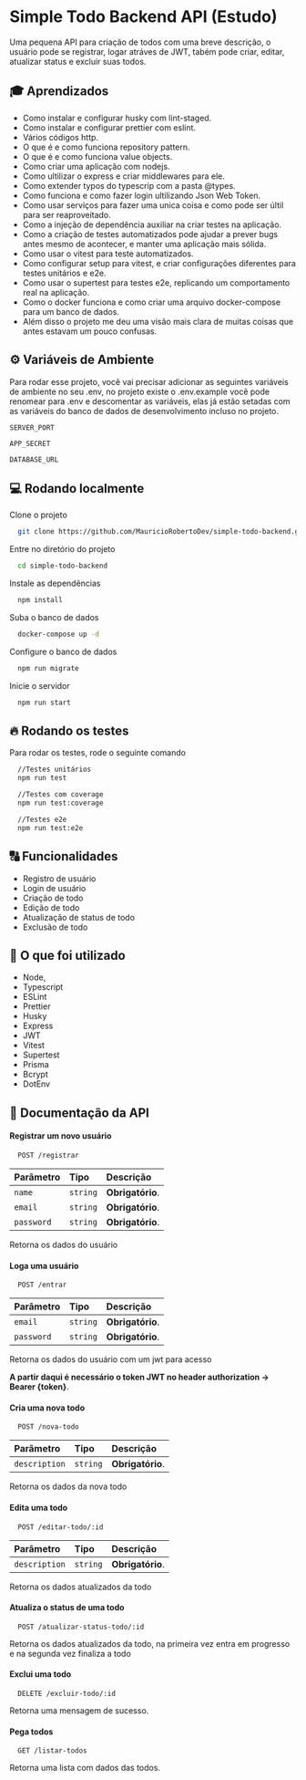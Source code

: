 # Simple Todo Backend API (Estudo)

Uma pequena API para criação de todos com uma breve descrição, o usuário pode se registrar, logar atráves de JWT, tabém pode criar, editar, atualizar status e excluir suas todos.

## 🎓 Aprendizados

- Como instalar e configurar husky com lint-staged.
- Como instalar e configurar prettier com eslint.
- Vários códigos http.
- O que é e como funciona repository pattern.
- O que é e como funciona value objects.
- Como criar uma aplicação com nodejs.
- Como ultilizar o express e criar middlewares para ele.
- Como extender typos do typescrip com a pasta @types.
- Como funciona e como fazer login ultilizando Json Web Token.
- Como usar serviços para fazer uma unica coisa e como pode ser últil para ser reaproveitado.
- Como a injeção de dependência auxiliar na criar testes na aplicação.
- Como a criação de testes automatizados pode ajudar a prever bugs antes mesmo de acontecer, e manter uma aplicação mais sólida.
- Como usar o vitest para teste automatizados.
- Como configurar setup para vitest, e criar configurações diferentes para testes unitários e e2e.
- Como usar o supertest para testes e2e, replicando um comportamento real na aplicação.
- Como o docker funciona e como criar uma arquivo docker-compose para um banco de dados.
- Além disso o projeto me deu uma visão mais clara de muitas coisas que antes estavam um pouco confusas.

## ⚙️ Variáveis de Ambiente

Para rodar esse projeto, você vai precisar adicionar as seguintes variáveis de ambiente no seu .env, no projeto existe o .env.example você pode renomear para .env e descomentar as variáveis, elas já estão setadas com as variáveis do banco de dados de desenvolvimento incluso no projeto.

`SERVER_PORT`

`APP_SECRET`

`DATABASE_URL`

## 💻 Rodando localmente

Clone o projeto

```bash
  git clone https://github.com/MauricioRobertoDev/simple-todo-backend.git
```

Entre no diretório do projeto

```bash
  cd simple-todo-backend
```

Instale as dependências

```bash
  npm install
```

Suba o banco de dados

```bash
  docker-compose up -d
```

Configure o banco de dados

```bash
  npm run migrate
```

Inicie o servidor

```bash
  npm run start
```

## 🔥 Rodando os testes

Para rodar os testes, rode o seguinte comando

```bash
  //Testes unitários
  npm run test

  //Testes com coverage
  npm run test:coverage

  //Testes e2e
  npm run test:e2e
```

## 🔠 Funcionalidades

- Registro de usuário
- Login de usuário
- Criação de todo
- Edição de todo
- Atualização de status de todo
- Exclusão de todo

## 🚀 O que foi utilizado

- Node,
- Typescript
- ESLint
- Prettier
- Husky
- Express
- JWT
- Vitest
- Supertest
- Prisma
- Bcrypt
- DotEnv

## 💼 Documentação da API

#### Registrar um novo usuário

```http
  POST /registrar
```

| Parâmetro  | Tipo     | Descrição        |
| :--------- | :------- | :--------------- |
| `name`     | `string` | **Obrigatório**. |
| `email`    | `string` | **Obrigatório**. |
| `password` | `string` | **Obrigatório**. |

Retorna os dados do usuário

#### Loga uma usuário

```http
  POST /entrar
```

| Parâmetro  | Tipo     | Descrição        |
| :--------- | :------- | :--------------- |
| `email`    | `string` | **Obrigatório**. |
| `password` | `string` | **Obrigatório**. |

Retorna os dados do usuário com um jwt para acesso

**A partir daqui é necessário o token JWT no header authorization -> Bearer {token}**.

#### Cria uma nova todo

```http
  POST /nova-todo
```

| Parâmetro     | Tipo     | Descrição        |
| :------------ | :------- | :--------------- |
| `description` | `string` | **Obrigatório**. |

Retorna os dados da nova todo

#### Edita uma todo

```http
  POST /editar-todo/:id
```

| Parâmetro     | Tipo     | Descrição        |
| :------------ | :------- | :--------------- |
| `description` | `string` | **Obrigatório**. |

Retorna os dados atualizados da todo

#### Atualiza o status de uma todo

```http
  POST /atualizar-status-todo/:id
```

Retorna os dados atualizados da todo, na primeira vez entra em progresso e na segunda vez finaliza a todo

#### Exclui uma todo

```http
  DELETE /excluir-todo/:id
```

Retorna uma mensagem de sucesso.

#### Pega todos

```http
  GET /listar-todos
```

Retorna uma lista com dados das todos.
